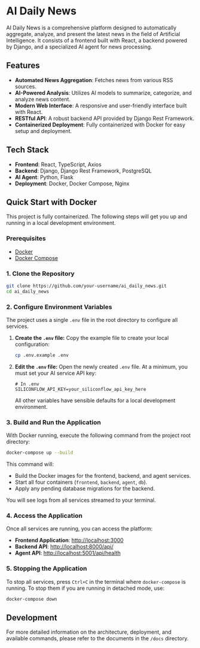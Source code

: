 # AI Daily News

AI Daily News is a comprehensive platform designed to automatically aggregate, analyze, and present the latest news in the field of Artificial Intelligence. It consists of a frontend built with React, a backend powered by Django, and a specialized AI agent for news processing.

## Features

- **Automated News Aggregation**: Fetches news from various RSS sources.
- **AI-Powered Analysis**: Utilizes AI models to summarize, categorize, and analyze news content.
- **Modern Web Interface**: A responsive and user-friendly interface built with React.
- **RESTful API**: A robust backend API provided by Django Rest Framework.
- **Containerized Deployment**: Fully containerized with Docker for easy setup and deployment.

## Tech Stack

- **Frontend**: React, TypeScript, Axios
- **Backend**: Django, Django Rest Framework, PostgreSQL
- **AI Agent**: Python, Flask
- **Deployment**: Docker, Docker Compose, Nginx

## Quick Start with Docker

This project is fully containerized. The following steps will get you up and running in a local development environment.

### Prerequisites

- [Docker](https://www.docker.com/get-started)
- [Docker Compose](https://docs.docker.com/compose/install/)

### 1. Clone the Repository

```bash
git clone https://github.com/your-username/ai_daily_news.git
cd ai_daily_news
```

### 2. Configure Environment Variables

The project uses a single `.env` file in the root directory to configure all services.

1.  **Create the `.env` file:**
    Copy the example file to create your local configuration:
    ```bash
    cp .env.example .env
    ```

2.  **Edit the `.env` file:**
    Open the newly created `.env` file. At a minimum, you must set your AI service API key:
    ```dotenv
    # In .env
    SILICONFLOW_API_KEY=your_siliconflow_api_key_here
    ```
    All other variables have sensible defaults for a local development environment.

### 3. Build and Run the Application

With Docker running, execute the following command from the project root directory:

```bash
docker-compose up --build
```

This command will:
- Build the Docker images for the frontend, backend, and agent services.
- Start all four containers (`frontend`, `backend`, `agent`, `db`).
- Apply any pending database migrations for the backend.

You will see logs from all services streamed to your terminal.

### 4. Access the Application

Once all services are running, you can access the platform:

- **Frontend Application**: [http://localhost:3000](http://localhost:3000)
- **Backend API**: [http://localhost:8000/api/](http://localhost:8000/api/)
- **Agent API**: [http://localhost:5001/api/health](http://localhost:5001/api/health)

### 5. Stopping the Application

To stop all services, press `Ctrl+C` in the terminal where `docker-compose` is running. To stop them if you are running in detached mode, use:

```bash
docker-compose down
```

## Development

For more detailed information on the architecture, deployment, and available commands, please refer to the documents in the `/docs` directory.